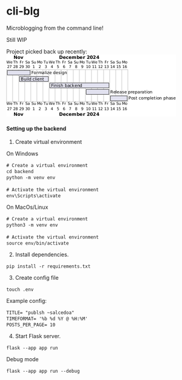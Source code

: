 # cli-blg
Microblogging from the command line!

Still WIP

Project picked back up recently:
![Gantt diagram](media/gantt.png)

#### Setting up the backend
1. Create virtual environment

On Windows
```
# Create a virtual environment
cd backend
python -m venv env

# Activate the virtual environment
env\Scripts\activate
```

On MacOs/Linux
```
# Create a virtual environment
python3 -m venv env

# Activate the virtual environment
source env/bin/activate
```

2. Install dependencies.
```
pip install -r requirements.txt
``` 
3. Create config file
```
touch .env
```

Example config:
```
TITLE= "publsh ~salcedoa"
TIMEFORMAT= '%b %d %Y @ %H:%M'
POSTS_PER_PAGE= 10
```


4. Start Flask server.
```
flask --app app run
```

Debug mode
```
flask --app app run --debug
```
